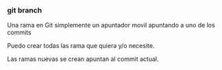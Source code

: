 ### git branch
Una rama en Git simplemente un apuntador movil  apuntando a uno de los commits

Puedo crear todas las rama que quiera y/o necesite.

Las ramas nuevas se crean apuntan al commit actual.